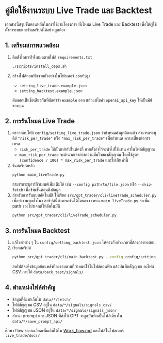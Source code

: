 # คู่มือใช้งานระบบ Live Trade และ Backtest

เอกสารนี้สรุปขั้นตอนหลักในการใช้งานโครงการ ทั้งโหมด Live Trade และ Backtest
เพื่อให้ผู้ใช้ตั้งค่าระบบและรันสคริปต์ได้อย่างถูกต้อง

## 1. เตรียมสภาพแวดล้อม

1. ติดตั้งไลบรารีทั้งหมดตามไฟล์ `requirements.txt`
   ```bash
   ./scripts/install_deps.sh
   ```
2. สร้างไฟล์คอนฟิกจากตัวอย่างในโฟลเดอร์ `config/`
   - `setting_live_trade.example.json`
   - `setting_backtest.example.json`

   คัดลอกเป็นชื่อเดียวกันที่ตัดคำว่า `example` ออก แล้วแก้ไขค่า `openai_api_key`
   ให้เป็นคีย์ของคุณ

## 2. การรันโหมด Live Trade

1. ตรวจสอบไฟล์ `config/setting_live_trade.json` ว่ากำหนดค่าถูกต้องแล้ว
   สามารถระบุคีย์ `"risk_per_trade"` หรือ `"max_risk_per_trade"` เพื่อกำหนด
   ความเสี่ยงต่อการเทรด
   - `risk_per_trade` ใช้เป็นเปอร์เซ็นต์คงที่ หากตั้งค่าไว้จะนำไปใช้แทน
     ค่าในไฟล์สัญญาณ
   - `max_risk_per_trade` จะคำนวณจากค่าความมั่นใจของสัญญาณ โดยใช้สูตร
     `(confidence / 100) * max_risk_per_trade` และไม่เกินค่านี้
2. รันสคริปต์หลัก
   ```bash
   python main_liveTrade.py
   ```
   สามารถระบุอาร์กิวเมนต์เพิ่มเติมได้ เช่น `--config path/to/file.json`
   หรือ `--skip-fetch` เพื่อข้ามขั้นตอนดึงข้อมูล
3. สำหรับการรันแบบอัตโนมัติ ให้เรียก `src/gpt_trader/cli/liveTrade_scheduler.py`
   เพื่อทำงานทุกชั่วโมง สคริปต์นี้สามารถรันได้โดยตรง เพราะ
   `main_liveTrade.py` จะเพิ่ม path ของโปรเจกต์ให้อัตโนมัติ
   ```bash
   python src/gpt_trader/cli/liveTrade_scheduler.py
   ```

## 3. การรันโหมด Backtest

1. แก้ไขค่าต่าง ๆ ใน `config/setting_backtest.json` ให้ตรงกับช่วงเวลาที่ต้องการทดสอบ
2. เรียกสคริปต์
   ```bash
   python src/gpt_trader/cli/main_backtest.py --config config/setting_backtest.json
   ```
   สคริปต์จะดึงข้อมูลย้อนหลังทีละรอบตามที่กำหนดไว้ในไฟล์คอนฟิก แล้วบันทึกสัญญาณ
   ลงไฟล์ CSV ภายใต้ `data/back_test/signals/`

## 4. ตำแหน่งไฟล์สำคัญ

- ข้อมูลที่ดึงมาเก็บใน `data/*/fetch/`
- ไฟล์สัญญาณ CSV อยู่ใน `data/*/signals/signals_csv/`
- ไฟล์สัญญาณ JSON อยู่ใน `data/*/signals/signals_json/`
- สำเนา prompt และ JSON ที่ส่งให้ GPT จะถูกบันทึกเป็นไฟล์เดียวใน `data/*/save_prompt_api/`

ศึกษา flow รายละเอียดเพิ่มเติมได้ใน [Work_flow.md](../Work_flow.md)
และไฟล์ในโฟลเดอร์ `live_trade/docs/`
